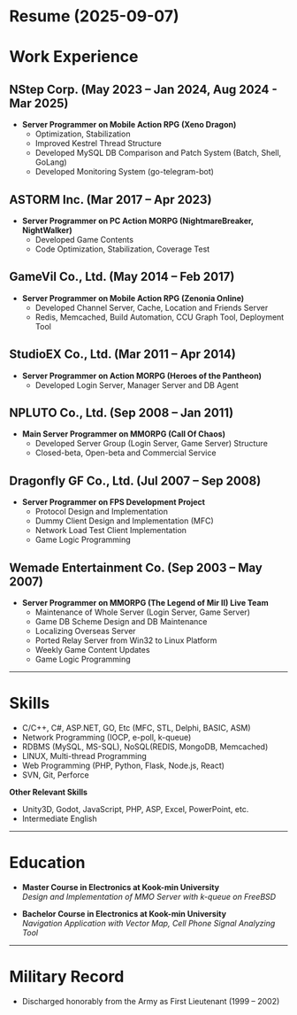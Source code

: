 # Resume (2025-09-07)

# Work Experience

## NStep Corp. (May 2023 – Jan 2024, Aug 2024 - Mar 2025)
- **Server Programmer on Mobile Action RPG (Xeno Dragon)**
	- Optimization, Stabilization  
	- Improved Kestrel Thread Structure  
	- Developed MySQL DB Comparison and Patch System (Batch, Shell, GoLang)  
	- Developed Monitoring System (go-telegram-bot)  

## ASTORM Inc. (Mar 2017 – Apr 2023)
- **Server Programmer on PC Action MORPG (NightmareBreaker, NightWalker)**
	- Developed Game Contents  
	- Code Optimization, Stabilization, Coverage Test  

## GameVil Co., Ltd. (May 2014 – Feb 2017)
- **Server Programmer on Mobile Action RPG (Zenonia Online)**
	- Developed Channel Server, Cache, Location and Friends Server  
	- Redis, Memcached, Build Automation, CCU Graph Tool, Deployment Tool  

## StudioEX Co., Ltd. (Mar 2011 – Apr 2014)
- **Server Programmer on Action MORPG (Heroes of the Pantheon)**
	- Developed Login Server, Manager Server and DB Agent  

## NPLUTO Co., Ltd. (Sep 2008 – Jan 2011)
- **Main Server Programmer on MMORPG (Call Of Chaos)**
	- Developed Server Group (Login Server, Game Server) Structure  
	- Closed-beta, Open-beta and Commercial Service  

## Dragonfly GF Co., Ltd. (Jul 2007 – Sep 2008)
- **Server Programmer on FPS Development Project**
	- Protocol Design and Implementation  
	- Dummy Client Design and Implementation (MFC)  
	- Network Load Test Client Implementation  
	- Game Logic Programming  

## Wemade Entertainment Co. (Sep 2003 – May 2007)
- **Server Programmer on MMORPG (The Legend of Mir II) Live Team**
	- Maintenance of Whole Server (Login Server, Game Server)  
	- Game DB Scheme Design and DB Maintenance  
	- Localizing Overseas Server  
	- Ported Relay Server from Win32 to Linux Platform  
	- Weekly Game Content Updates  
	- Game Logic Programming  

---

# Skills

- C/C++, C#, ASP.NET, GO, Etc (MFC, STL, Delphi, BASIC, ASM)
- Network Programming (IOCP, e-poll, k-queue)
- RDBMS (MySQL, MS-SQL), NoSQL(REDIS, MongoDB, Memcached)
- LINUX, Multi-thread Programming
- Web Programming (PHP, Python, Flask, Node.js, React)
- SVN, Git, Perforce

**Other Relevant Skills**  
- Unity3D, Godot, JavaScript, PHP, ASP, Excel, PowerPoint, etc.  
- Intermediate English  

---

# Education

- **Master Course in Electronics at Kook-min University**  
  *Design and Implementation of MMO Server with k-queue on FreeBSD*  

- **Bachelor Course in Electronics at Kook-min University**  
  *Navigation Application with Vector Map, Cell Phone Signal Analyzing Tool*  

---

# Military Record

- Discharged honorably from the Army as First Lieutenant (1999 – 2002)  
